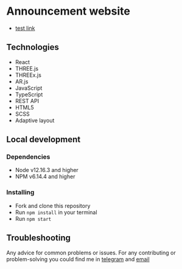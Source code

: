 # Announcement website

- [test link](https://romankushyk.github.io/tt-treejs/)


## Technologies
* React
* THREE.js
* THREEx.js
* AR.js
* JavaScript
* TypeScript
* REST API
* HTML5
* SCSS
* Adaptive layout

## Local development

### Dependencies
* Node v12.16.3 and higher
* NPM v6.14.4 and higher

### Installing
* Fork and clone this repository
* Run `npm install` in your terminal
* Run `npm start`

## Troubleshooting

Any advice for common problems or issues.
For any contributing or problem-solving you could find me in [telegram](https://t.me/romankushyk) and [email](mailto:romankushyk0@gmail.com)
